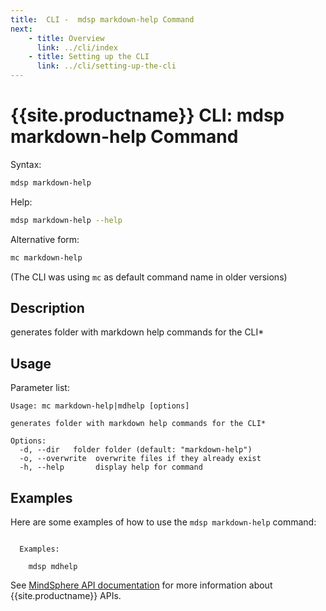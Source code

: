 ```yaml
---
title:  CLI -  mdsp markdown-help Command
next:
    - title: Overview
      link: ../cli/index
    - title: Setting up the CLI
      link: ../cli/setting-up-the-cli
---
```


# {{site.productname}} CLI: mdsp markdown-help Command

Syntax:

```bash
mdsp markdown-help
```

Help:

```bash
mdsp markdown-help --help
```

Alternative form:

```bash
mc markdown-help
```

(The CLI was using `mc` as default command name in older versions)

## Description

generates folder with markdown help commands for the CLI*

## Usage

Parameter list:

```text
Usage: mc markdown-help|mdhelp [options]

generates folder with markdown help commands for the CLI*

Options:
  -d, --dir   folder folder (default: "markdown-help")
  -o, --overwrite  overwrite files if they already exist
  -h, --help       display help for command

```

## Examples

Here are some examples of how to use the `mdsp markdown-help` command:

```text

  Examples:

    mdsp mdhelp

```

See [MindSphere API documentation](https://documentation.mindsphere.io/MindSphere/apis/index.html) for more information about {{site.productname}} APIs.
